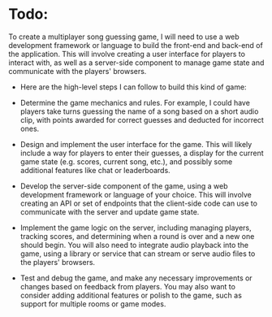 # Todo:

To create a multiplayer song guessing game, I will need to use a web development framework or language to build the front-end and back-end of the application. This will involve creating a user interface for players to interact with, as well as a server-side component to manage game state and communicate with the players' browsers.

- Here are the high-level steps I can follow to build this kind of game:

- Determine the game mechanics and rules. For example, I could have players take turns guessing the name of a song based on a short audio clip, with points awarded for correct guesses and deducted for incorrect ones.

- Design and implement the user interface for the game. This will likely include a way for players to enter their guesses, a display for the current game state (e.g. scores, current song, etc.), and possibly some additional features like chat or leaderboards.

- Develop the server-side component of the game, using a web development framework or language of your choice. This will involve creating an API or set of endpoints that the client-side code can use to communicate with the server and update game state.

- Implement the game logic on the server, including managing players, tracking scores, and determining when a round is over and a new one should begin. You will also need to integrate audio playback into the game, using a library or service that can stream or serve audio files to the players' browsers.

- Test and debug the game, and make any necessary improvements or changes based on feedback from players. You may also want to consider adding additional features or polish to the game, such as support for multiple rooms or game modes.